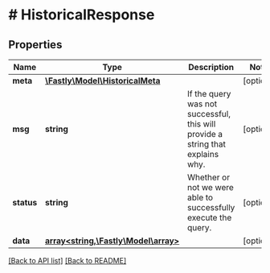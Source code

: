 # # HistoricalResponse

## Properties

Name | Type | Description | Notes
------------ | ------------- | ------------- | -------------
**meta** | [**\Fastly\Model\HistoricalMeta**](HistoricalMeta.md) |  | [optional]
**msg** | **string** | If the query was not successful, this will provide a string that explains why. | [optional]
**status** | **string** | Whether or not we were able to successfully execute the query. | [optional]
**data** | [**array<string,\Fastly\Model\array>**](array.md) |  | [optional]

[[Back to API list]](../../README.md#endpoints) [[Back to README]](../../README.md)

